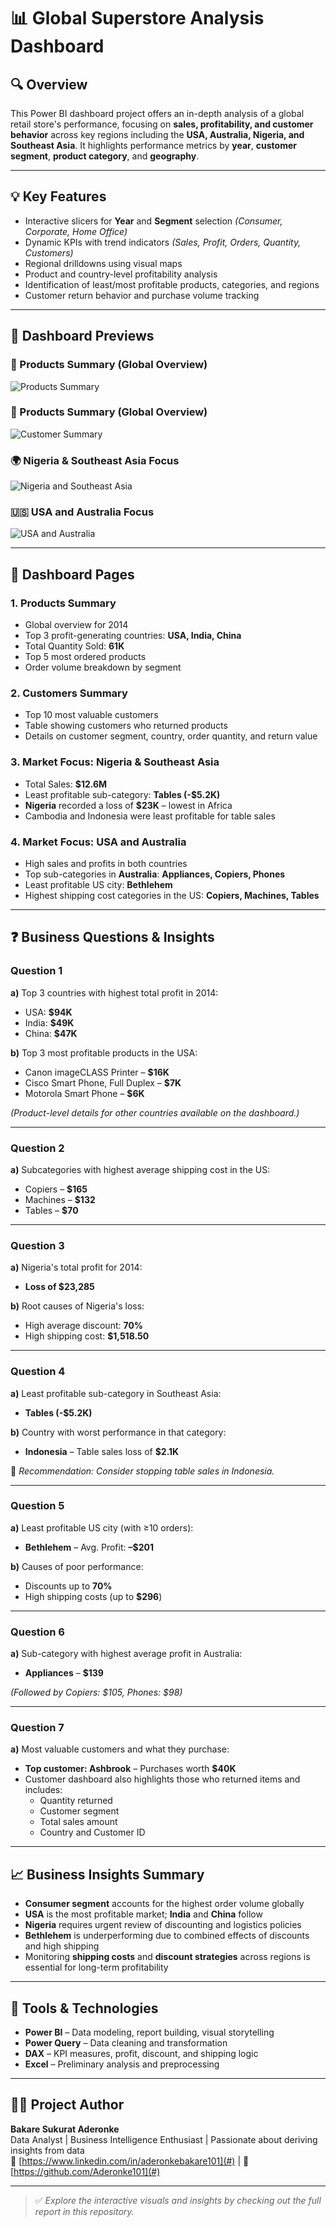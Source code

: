 # 📊 Global Superstore Analysis Dashboard

## 🔍 Overview
This Power BI dashboard project offers an in-depth analysis of a global retail store's performance, focusing on **sales, profitability, and customer behavior** across key regions including the **USA, Australia, Nigeria, and Southeast Asia**. It highlights performance metrics by **year**, **customer segment**, **product category**, and **geography**.

---

## 💡 Key Features
- Interactive slicers for **Year** and **Segment** selection *(Consumer, Corporate, Home Office)*
- Dynamic KPIs with trend indicators *(Sales, Profit, Orders, Quantity, Customers)*
- Regional drilldowns using visual maps
- Product and country-level profitability analysis
- Identification of least/most profitable products, categories, and regions
- Customer return behavior and purchase volume tracking

---

## 📸 Dashboard Previews



### 🧾 Products Summary (Global Overview)
![Products Summary](GBSS-Products_Reports.png)



### 🧾 Products Summary (Global Overview)
![Customer Summary](GBSS-Customers_Reports.png)



### 🌍 Nigeria & Southeast Asia Focus
![Nigeria and Southeast Asia](GBSS-NIG_SOUTH-ASIA_Reports.png)



### 🇺🇸 USA and Australia Focus
![USA and Australia](GBSS-USA_AUSTRALIA_Reports.png)


---

## 📂 Dashboard Pages

### 1. Products Summary
- Global overview for 2014
- Top 3 profit-generating countries: **USA, India, China**
- Total Quantity Sold: **61K**
- Top 5 most ordered products
- Order volume breakdown by segment

### 2. Customers Summary
- Top 10 most valuable customers
- Table showing customers who returned products
- Details on customer segment, country, order quantity, and return value

### 3. Market Focus: Nigeria & Southeast Asia
- Total Sales: **$12.6M**
- Least profitable sub-category: **Tables (-$5.2K)**
- **Nigeria** recorded a loss of **$23K** – lowest in Africa
- Cambodia and Indonesia were least profitable for table sales

### 4. Market Focus: USA and Australia
- High sales and profits in both countries
- Top sub-categories in **Australia**: **Appliances, Copiers, Phones**
- Least profitable US city: **Bethlehem**
- Highest shipping cost categories in the US: **Copiers, Machines, Tables**

---

## ❓ Business Questions & Insights

### Question 1
**a)** Top 3 countries with highest total profit in 2014:
- USA: **$94K**
- India: **$49K**
- China: **$47K**

**b)** Top 3 most profitable products in the USA:
- Canon imageCLASS Printer – **$16K**
- Cisco Smart Phone, Full Duplex – **$7K**
- Motorola Smart Phone – **$6K**

*(Product-level details for other countries available on the dashboard.)*

---

### Question 2
**a)** Subcategories with highest average shipping cost in the US:
- Copiers – **$165**
- Machines – **$132**
- Tables – **$70**

---

### Question 3
**a)** Nigeria's total profit for 2014:
- **Loss of $23,285**

**b)** Root causes of Nigeria's loss:
- High average discount: **70%**
- High shipping cost: **$1,518.50**

---

### Question 4
**a)** Least profitable sub-category in Southeast Asia:
- **Tables (-$5.2K)**

**b)** Country with worst performance in that category:
- **Indonesia** – Table sales loss of **$2.1K**

📌 *Recommendation: Consider stopping table sales in Indonesia.*

---

### Question 5
**a)** Least profitable US city (with ≥10 orders):
- **Bethlehem** – Avg. Profit: **–$201**

**b)** Causes of poor performance:
- Discounts up to **70%**
- High shipping costs (up to **$296**)

---

### Question 6
**a)** Sub-category with highest average profit in Australia:
- **Appliances** – **$139**

*(Followed by Copiers: $105, Phones: $98)*

---

### Question 7
**a)** Most valuable customers and what they purchase:
- **Top customer: Ashbrook** – Purchases worth **$40K**
- Customer dashboard also highlights those who returned items and includes:
  - Quantity returned
  - Customer segment
  - Total sales amount
  - Country and Customer ID

---

## 📈 Business Insights Summary
- **Consumer segment** accounts for the highest order volume globally
- **USA** is the most profitable market; **India** and **China** follow
- **Nigeria** requires urgent review of discounting and logistics policies
- **Bethlehem** is underperforming due to combined effects of discounts and high shipping
- Monitoring **shipping costs** and **discount strategies** across regions is essential for long-term profitability

---

## 🧰 Tools & Technologies
- **Power BI** – Data modeling, report building, visual storytelling
- **Power Query** – Data cleaning and transformation
- **DAX** – KPI measures, profit, discount, and shipping logic
- **Excel** – Preliminary analysis and preprocessing

---

## 👩‍💻 Project Author
**Bakare Sukurat Aderonke**  
Data Analyst | Business Intelligence Enthusiast | Passionate about deriving insights from data  
🔗 [https://www.linkedin.com/in/aderonkebakare101](#) | 🔗 [https://github.com/Aderonke101](#)

---

> ✅ *Explore the interactive visuals and insights by checking out the full report in this repository.*

